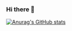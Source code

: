### Hi there 👋

[![Anurag's GitHub stats](https://github-readme-stats.vercel.app/api?username=DiogoicdSantos)](https://github.com/anuraghazra/github-readme-stats)

